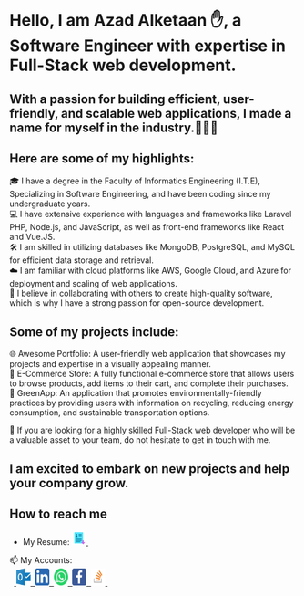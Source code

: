 # Hello, I am Azad Alketaan ✋, a Software Engineer with expertise in Full-Stack web development.
## With a passion for building efficient, user-friendly, and scalable web applications, I made a name for myself in the industry.💪💪💪

## Here are some of my highlights:

🎓 I have a degree in the Faculty of Informatics Engineering (I.T.E), Specializing in Software Engineering, and have been coding since my undergraduate years.
<br>
💻 I have extensive experience with languages and frameworks like Laravel PHP, Node.js, and JavaScript, as well as front-end frameworks like React and Vue.JS.
<br>
🛠️ I am skilled in utilizing databases like MongoDB, PostgreSQL, and MySQL for efficient data storage and retrieval.
<br>
☁️ I am familiar with cloud platforms like AWS, Google Cloud, and Azure for deployment and scaling of web applications.
<br>
🤝 I believe in collaborating with others to create high-quality software, which is why I have a strong passion for open-source development.

## Some of my projects include:

🌐 Awesome Portfolio: A user-friendly web application that showcases my projects and expertise in a visually appealing manner.
<br>
🛒 E-Commerce Store: A fully functional e-commerce store that allows users to browse products, add items to their cart, and complete their purchases.
<br>
🌱 GreenApp: An application that promotes environmentally-friendly practices by providing users with information on recycling, reducing energy consumption, and sustainable transportation options.

👀 If you are looking for a highly skilled Full-Stack web developer who will be a valuable asset to your team, do not hesitate to get in touch with me.

## I am excited to embark on new projects and help your company grow.

## How to reach me
- My Resume: <a href="https://drive.google.com/file/d/1FiKv5dCBx8PiOGQMR8QvnSNgjgrZt7Ms/view?usp=sharing" download target="_blank">
   <img src="resume.png" width="25" height="25">&nbsp;
</a>
📫 My Accounts:<br>
&nbsp;&nbsp;<a href="azad-kh@outlook.com">
  <img src="outlook_icon.svg" width="25" height="30">&nbsp;
</a><a href="https://www.linkedin.com/in/azadalketaan">
  <img src="linkedin_icon.svg" width="25" height="30">&nbsp;
</a><a href="https://wa.me/963994274555">
  <img src="whatsapp_icon.svg" width="25" height="30">&nbsp;
</a><a href="https://www.facebook.com/azadalketaan">
  <img src="facebook_icon.svg" width="25" height="30">&nbsp;
</a><a href="https://stackoverflow.com/users/19115655/azad-alketaan">
  <img src="stackoverflow_icon.png" width="25" height="30">&nbsp;
</a>
<!---
AzadAlketaan/AzadAlketaan is a ✨ special ✨ repository because its `README.md` (this file) appears on your GitHub profile.
You can click the Preview link to take a look at your changes.
--->
